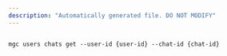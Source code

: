 ```yaml
---
description: "Automatically generated file. DO NOT MODIFY"
---
```


```cli

mgc users chats get --user-id {user-id} --chat-id {chat-id}

```